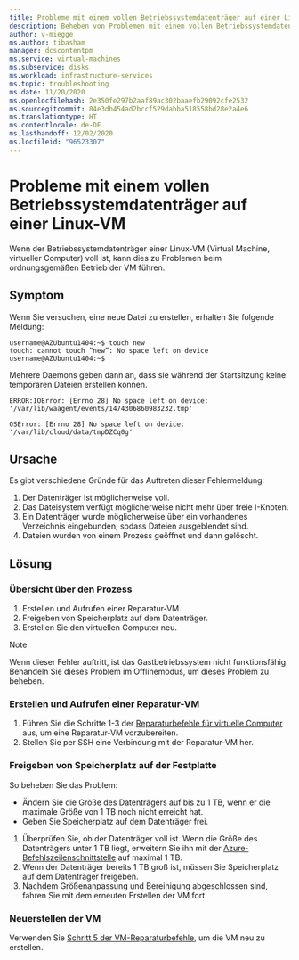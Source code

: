 ```yaml
---
title: Probleme mit einem vollen Betriebssystemdatenträger auf einer Linux-VM
description: Beheben von Problemen mit einem vollen Betriebssystemdatenträger auf einer Linux-VM
author: v-miegge
ms.author: tibasham
manager: dcscontentpm
ms.service: virtual-machines
ms.subservice: disks
ms.workload: infrastructure-services
ms.topic: troubleshooting
ms.date: 11/20/2020
ms.openlocfilehash: 2e350fe297b2aaf89ac302baaefb29092cfe2532
ms.sourcegitcommit: 84e3db454ad2bccf529dabba518558bd28e2a4e6
ms.translationtype: HT
ms.contentlocale: de-DE
ms.lasthandoff: 12/02/2020
ms.locfileid: "96523307"
---
```

# <a name="issues-with-a-full-os-disk-on-a-linux-virtual-machine"></a>Probleme mit einem vollen Betriebssystemdatenträger auf einer Linux-VM

Wenn der Betriebssystemdatenträger einer Linux-VM (Virtual Machine, virtueller Computer) voll ist, kann dies zu Problemen beim ordnungsgemäßen Betrieb der VM führen.

## <a name="symptom"></a>Symptom

Wenn Sie versuchen, eine neue Datei zu erstellen, erhalten Sie folgende Meldung:

```
username@AZUbuntu1404:~$ touch new 
touch: cannot touch “new”: No space left on device 
username@AZUbuntu1404:~$
```

Mehrere Daemons geben dann an, dass sie während der Startsitzung keine temporären Dateien erstellen können.

```
ERROR:IOError: [Errno 28] No space left on device: '/var/lib/waagent/events/1474306860983232.tmp' 
    
OSError: [Errno 28] No space left on device: '/var/lib/cloud/data/tmpDZCq0g'
```
    
## <a name="cause"></a>Ursache

Es gibt verschiedene Gründe für das Auftreten dieser Fehlermeldung:

1. Der Datenträger ist möglicherweise voll.
1. Das Dateisystem verfügt möglicherweise nicht mehr über freie I-Knoten.
1. Ein Datenträger wurde möglicherweise über ein vorhandenes Verzeichnis eingebunden, sodass Dateien ausgeblendet sind.
1. Dateien wurden von einem Prozess geöffnet und dann gelöscht.

## <a name="solution"></a>Lösung

### <a name="process-overview"></a>Übersicht über den Prozess

1. Erstellen und Aufrufen einer Reparatur-VM.
1. Freigeben von Speicherplatz auf dem Datenträger.
1. Erstellen Sie den virtuellen Computer neu.

> [!NOTE]
> Wenn dieser Fehler auftritt, ist das Gastbetriebssystem nicht funktionsfähig. Behandeln Sie dieses Problem im Offlinemodus, um dieses Problem zu beheben.

### <a name="create-and-access-a-repair-vm"></a>Erstellen und Aufrufen einer Reparatur-VM

1. Führen Sie die Schritte 1-3 der [Reparaturbefehle für virtuelle Computer](./repair-linux-vm-using-azure-virtual-machine-repair-commands.md) aus, um eine Reparatur-VM vorzubereiten.
1. Stellen Sie per SSH eine Verbindung mit der Reparatur-VM her.

### <a name="free-up-space-on-the-disk"></a>Freigeben von Speicherplatz auf der Festplatte

So beheben Sie das Problem:

- Ändern Sie die Größe des Datenträgers auf bis zu 1 TB, wenn er die maximale Größe von 1 TB noch nicht erreicht hat.
- Geben Sie Speicherplatz auf dem Datenträger frei.

1. Überprüfen Sie, ob der Datenträger voll ist. Wenn die Größe des Datenträgers unter 1 TB liegt, erweitern Sie ihn mit der [Azure-Befehlszeilenschnittstelle](../linux/expand-disks.md) auf maximal 1 TB.
1. Wenn der Datenträger bereits 1 TB groß ist, müssen Sie Speicherplatz auf dem Datenträger freigeben.
1. Nachdem Größenanpassung und Bereinigung abgeschlossen sind, fahren Sie mit dem erneuten Erstellen der VM fort.

### <a name="rebuild-the-vm"></a>Neuerstellen der VM

Verwenden Sie [Schritt 5 der VM-Reparaturbefehle](./repair-linux-vm-using-azure-virtual-machine-repair-commands.md#repair-process-example), um die VM neu zu erstellen.

